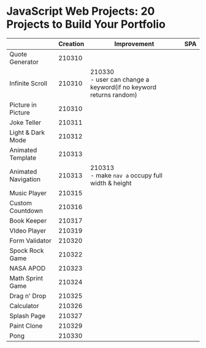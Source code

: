 # JavaScript Web Projects: 20 Projects to Build Your Portfolio

|                     | Creation | Improvement                                                  | SPA  |
| ------------------- | -------- | ------------------------------------------------------------ | ---- |
| Quote Generator     | 210310   |                                                              |      |
| Infinite Scroll     | 210310   | 210330<br/> - user can change a keyword(if no keyword returns random) |      |
| Picture in Picture  | 210310   |                                                              |      |
| Joke Teller         | 210311   |                                                              |      |
| Light & Dark Mode   | 210312   |                                                              |      |
| Animated Template   | 210313   |                                                              |      |
| Animated Navigation | 210313   | 210313<br />- make `nav a` occupy full width & height        |      |
| Music Player        | 210315   |                                                              |      |
| Custom Countdown    | 210316   |                                                              |      |
| Book Keeper         | 210317   |                                                              |      |
| VIdeo Player        | 210319   |                                                              |      |
| Form Validator      | 210320   |                                                              |      |
| Spock Rock Game     | 210322   |                                                              |      |
| NASA APOD           | 210323   |                                                              |      |
| Math Sprint Game    | 210324   |                                                              |      |
| Drag n' Drop        | 210325   |                                                              |      |
| Calculator          | 210326   |                                                              |      |
| Splash Page         | 210327   |                                                              |      |
| Paint Clone         | 210329   |                                                              |      |
| Pong                | 210330   |                                                              |      |

